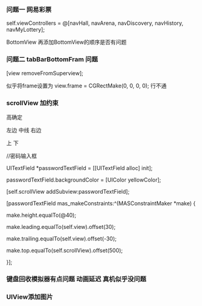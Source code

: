 ### 问题一 网易彩票 

self.viewControllers = @[navHall, navArena, navDiscovery, navHistory, navMyLottery];

BottomView 再添加BottomView的顺序是否有问题

### 问题二 tabBarBottomFram 问题 

[view removeFromSuperview];

似乎将frame设置为
view.frame = CGRectMake(0, 0, 0, 0); 行不通

### scrollView 加约束  

高确定   

左边 中线 右边

上 下

//密码输入框

 UITextField *passwordTextField = [[UITextField alloc] init];



 passwordTextField.backgroundColor = [UIColor yellowColor];

 [self.scrollView addSubview:passwordTextField];

 [passwordTextField mas_makeConstraints:^(MASConstraintMaker *make) {

 make.height.equalTo(@40);

 make.leading.equalTo(self.view).offset(30);

 make.trailing.equalTo(self.view).offset(-30);

 make.top.equalTo(self.scrollView).offset(500);


 }];



###  键盘回收模拟器有点问题 动画延迟 真机似乎没问题


### UIView添加图片